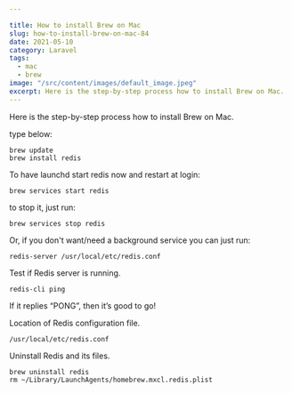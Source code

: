 ```yaml
---

title: How to install Brew on Mac
slug: how-to-install-brew-on-mac-84
date: 2021-05-10
category: Laravel
tags:
  - mac
  - brew
image: "/src/content/images/default_image.jpeg"
excerpt: Here is the step-by-step process how to install Brew on Mac.
---
```


Here is the step-by-step process how to install Brew on Mac.

type below:

```
brew update
brew install redis
```

To have launchd start redis now and restart at login:
```
brew services start redis
```

to stop it, just run:

```
brew services stop redis
```

Or, if you don't want/need a background service you can just run:

```
redis-server /usr/local/etc/redis.conf
```

Test if Redis server is running.

```
redis-cli ping
```
If it replies “PONG”, then it’s good to go!

Location of Redis configuration file.

```
/usr/local/etc/redis.conf
```

Uninstall Redis and its files.

```
brew uninstall redis
rm ~/Library/LaunchAgents/homebrew.mxcl.redis.plist
```
